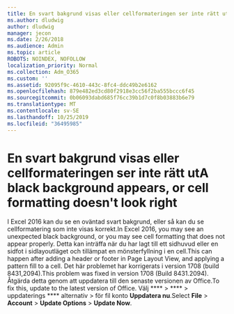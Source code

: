 ```yaml
---
title: En svart bakgrund visas eller cellformateringen ser inte rätt ut
ms.author: dludwig
author: dludwig
manager: jecon
ms.date: 2/26/2018
ms.audience: Admin
ms.topic: article
ROBOTS: NOINDEX, NOFOLLOW
localization_priority: Normal
ms.collection: Adm_O365
ms.custom: ''
ms.assetid: 92095f9c-4610-443c-8fc4-ddc49b2e6162
ms.openlocfilehash: 879e482ed3cd80f2918e3cc56f2ba555bccc6f45
ms.sourcegitcommit: 0b06093dabd685f76cc39b1d7c0f8b03883b6e79
ms.translationtype: MT
ms.contentlocale: sv-SE
ms.lasthandoff: 10/25/2019
ms.locfileid: "36495985"
---
```

# <a name="a-black-background-appears-or-cell-formatting-doesnt-look-right"></a><span data-ttu-id="8acb4-102">En svart bakgrund visas eller cellformateringen ser inte rätt ut</span><span class="sxs-lookup"><span data-stu-id="8acb4-102">A black background appears, or cell formatting doesn't look right</span></span>

<span data-ttu-id="8acb4-103">I Excel 2016 kan du se en oväntad svart bakgrund, eller så kan du se cellformatering som inte visas korrekt.</span><span class="sxs-lookup"><span data-stu-id="8acb4-103">In Excel 2016, you may see an unexpected black background, or you may see cell formatting that does not appear properly.</span></span> <span data-ttu-id="8acb4-104">Detta kan inträffa när du har lagt till ett sidhuvud eller en sidfot i sidlayoutläget och tillämpat en mönsterfyllning i en cell.</span><span class="sxs-lookup"><span data-stu-id="8acb4-104">This can happen after adding a header or footer in Page Layout View, and applying a pattern fill to a cell.</span></span> <span data-ttu-id="8acb4-105">Det här problemet har korrigerats i version 1708 (build 8431,2094).</span><span class="sxs-lookup"><span data-stu-id="8acb4-105">This problem was fixed in version 1708 (Build 8431.2094).</span></span> <span data-ttu-id="8acb4-106">Åtgärda detta genom att uppdatera till den senaste versionen av Office.</span><span class="sxs-lookup"><span data-stu-id="8acb4-106">To fix this, update to the latest version of Office.</span></span> <span data-ttu-id="8acb4-107">Välj \*\*\*\* \> \*\*\*\* \> uppdaterings \*\*\*\* alternativ \> för fil konto **Uppdatera nu**.</span><span class="sxs-lookup"><span data-stu-id="8acb4-107">Select **File** \> **Account** \> **Update Options** \> **Update Now**.</span></span>
  

